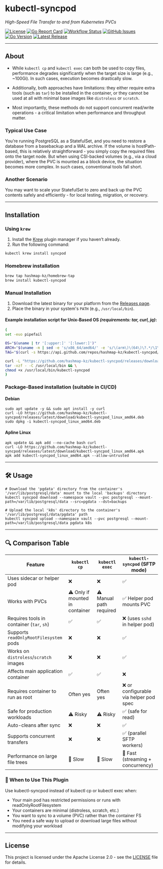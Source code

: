 # kubectl-syncpod

_High-Speed File Transfer to and from Kubernetes PVCs_

[![License](https://img.shields.io/github/license/hashmap-kz/kubectl-syncpod)](https://github.com/hashmap-kz/kubectl-syncpod/blob/master/LICENSE)
[![Go Report Card](https://goreportcard.com/badge/github.com/hashmap-kz/kubectl-syncpod)](https://goreportcard.com/report/github.com/hashmap-kz/kubectl-syncpod)
[![Workflow Status](https://img.shields.io/github/actions/workflow/status/hashmap-kz/kubectl-syncpod/ci.yml?branch=master)](https://github.com/hashmap-kz/kubectl-syncpod/actions/workflows/ci.yml?query=branch:master)
[![GitHub Issues](https://img.shields.io/github/issues/hashmap-kz/kubectl-syncpod)](https://github.com/hashmap-kz/kubectl-syncpod/issues)
[![Go Version](https://img.shields.io/github/go-mod/go-version/hashmap-kz/kubectl-syncpod)](https://github.com/hashmap-kz/kubectl-syncpod/blob/master/go.mod#L3)
[![Latest Release](https://img.shields.io/github/v/release/hashmap-kz/kubectl-syncpod)](https://github.com/hashmap-kz/kubectl-syncpod/releases/latest)

---

## About

- While `kubectl cp` and `kubectl exec` can both be used to copy files, performance degrades significantly when the
  target size is large (e.g., ~100Gi). In such cases, execution becomes drastically slow.

- Additionally, both approaches have limitations: they either require extra tools (such as `tar`) to be installed in the
  container, or they cannot be used at all with minimal base images like `distroless` or `scratch`.

- Most importantly, these methods do not support concurrent read/write operations - a critical limitation when
  performance and throughput matter.

### Typical Use Case

You’re running PostgreSQL as a StatefulSet, and you need to restore a database from a basebackup and a WAL archive.
If the volume is hostPath-based, this is relatively straightforward - you simply copy the required files onto the target
node.
But when using CSI-backed volumes (e.g., via a cloud provider), where the PVC is mounted as a block device, the
situation becomes more complex. In such cases, conventional tools fall short.

### Another Scenario

You may want to scale your StatefulSet to zero and back up the PVC contents safely and efficiently - for local testing,
migration, or recovery.

---

## **Installation**

### Using `krew`

1. Install the [Krew](https://krew.sigs.k8s.io/docs/user-guide/setup/) plugin manager if you haven’t already.
2. Run the following command:

```bash
kubectl krew install syncpod
```

### Homebrew installation

```bash
brew tap hashmap-kz/homebrew-tap
brew install kubectl-syncpod
```

### Manual Installation

1. Download the latest binary for your platform from
   the [Releases page](https://github.com/hashmap-kz/kubectl-syncpod/releases).
2. Place the binary in your system's `PATH` (e.g., `/usr/local/bin`).

#### Example installation script for Unix-Based OS _(requirements: tar, curl, jq)_:

```bash
(
set -euo pipefail

OS="$(uname | tr '[:upper:]' '[:lower:]')"
ARCH="$(uname -m | sed -e 's/x86_64/amd64/' -e 's/\(arm\)\(64\)\?.*/\1\2/' -e 's/aarch64$/arm64/')"
TAG="$(curl -s https://api.github.com/repos/hashmap-kz/kubectl-syncpod/releases/latest | jq -r .tag_name)"

curl -L "https://github.com/hashmap-kz/kubectl-syncpod/releases/download/${TAG}/kubectl-syncpod_${TAG}_${OS}_${ARCH}.tar.gz" |
tar -xzf - -C /usr/local/bin && \
chmod +x /usr/local/bin/kubectl-syncpod
)
```

### Package-Based installation (suitable in CI/CD)

#### Debian

```
sudo apt update -y && sudo apt install -y curl
curl -LO https://github.com/hashmap-kz/kubectl-syncpod/releases/latest/download/kubectl-syncpod_linux_amd64.deb
sudo dpkg -i kubectl-syncpod_linux_amd64.deb
```

#### Apline Linux

```
apk update && apk add --no-cache bash curl
curl -LO https://github.com/hashmap-kz/kubectl-syncpod/releases/latest/download/kubectl-syncpod_linux_amd64.apk
apk add kubectl-syncpod_linux_amd64.apk --allow-untrusted
```

---

## 🛠️ Usage

```
# Download the 'pgdata' directory from the container's '/var/lib/postgresql/data' mount to the local 'backups' directory
kubectl syncpod download --namespace vault --pvc postgresql --mount-path=/var/lib/postgresql/data --src=pgdata --dst=backups

# Upload the local 'k8s' directory to the container's '/var/lib/postgresql/data/pgdata' path
kubectl syncpod upload --namespace vault --pvc postgresql --mount-path=/var/lib/postgresql/data pgdata k8s
```

---

## 🔍 Comparison Table

| Feature                                   | `kubectl cp`                    | `kubectl exec`          | `kubectl-syncpod` (SFTP mode)         |
|-------------------------------------------|---------------------------------|-------------------------|---------------------------------------|
| Uses sidecar or helper pod                | ❌                               | ❌                       | ✅                                     |
| Works with PVCs                           | ⚠️ Only if mounted in container | ⚠️ Manual path required | ✅ Helper pod mounts PVC               |
| Requires tools in container (`tar`, `sh`) | ✅                               | ✅                       | ❌ (uses `sshd` in helper pod)         |
| Supports `readOnlyRootFilesystem` pods    | ❌                               | ❌                       | ✅                                     |
| Works on `distroless`/`scratch` images    | ❌                               | ❌                       | ✅                                     |
| Affects main application container        | ✅                               | ✅                       | ❌                                     |
| Requires container to run as root         | Often yes                       | Often yes               | ❌ or configurable via helper pod spec |
| Safe for production workloads             | ⚠️ Risky                        | ⚠️ Risky                | ✅ (safe for read)                     |
| Auto-cleans after sync                    | ❌                               | ❌                       | ✅                                     |
| Supports concurrent transfers             | ❌                               | ❌                       | ✅ (parallel SFTP workers)             |
| Performance on large file trees           | 🐢 Slow                         | 🐢 Slow                 | 🚀 Fast (streaming + concurrency)     |

### 🚀 When to Use This Plugin

Use kubectl-syncpod instead of kubectl cp or kubectl exec when:

- Your main pod has restricted permissions or runs with readOnlyRootFilesystem
- Your containers are minimal (distroless, scratch, etc.)
- You want to sync to a volume (PVC) rather than the container FS
- You need a safe way to upload or download large files without modifying your workload

---

## **License**

This project is licensed under the Apache License 2.0 - see the [LICENSE](LICENSE) file for details.
